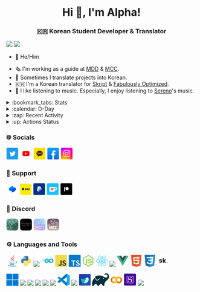 <div align="center">

# Hi 👋, I'm Alpha!
### :kr: Korean Student Developer & Translator
</div>

[![](https://img.shields.io/badge/-alphakr93@gmail.com-EA4335?style=for-the-badge&logo=gmail&logoColor=fcfcfc)](mailto:alphakr93@gmail.com)
[![](https://dcbadge.vercel.app/api/shield/410763741786013697)](https://github.com/AlphaKR93)

- :boy: He/Him
<!-- - :desktop_computer: I'm currently developing [Prismarine](https://github.com/PrismarineTeam/Prismarine). -->
- :newspaper_roll: <!-- Also, -->I'm working as a guide at [MDD](https://discord.gg/AZwXTA9Pgx) & [MCC](https://discord.gg/nnkecH6n24).
- :page_with_curl: Sometimes I translate projects into Korean.
- :kr: I'm a Korean translator for [Skript](https://github.com/SkriptLang/Skript) & [Fabulously Optimized](https://github.com/Fabulously-Optimized/fabulously-optimized).
- :musical_note: I like listening to music. Especially, I enjoy listening to [Sereno](https://m.youtube.com/c/sereno)'s music.

<details><summary>:bookmark_tabs: Stats</summary>

  ###
  <details><summary>:clipboard: Summary</summary>

  [<img src="http://github-profile-summary-cards.vercel.app/api/cards/profile-details?username=AlphaKR93&theme=default"></img>](https://github.com/AlphaKR93)
  </details><details><summary>:medal_sports: Baekjoon</summary>
    
  [<img src="http://mazassumnida.wtf/api/v2/generate_badge?boj=alphakr93"></img>](https://solved.ac/alphakr93)
  </details><details><summary>:bar_chart: Stats</summary>

  [<img src="https://github-readme-stats.vercel.app/api?username=AlphaKR93&count_private=true&show_icons=true&include_all_commits=true"></img>](https://github.com/AlphaKR93)
  </details><details><summary>:fire: Streak</summary>

  [<img src="https://streak-stats.demolab.com?user=AlphaKR93&theme=tokyonight_duo"></img>](https://github.com/AlphaKR93)
  </details><details><summary>:chart_with_upwards_trend: Contribution Stats</summary>

  [<img src="https://github-contribution-stats.vercel.app/api/?username=AlphaKR93"></img>](https://github.com/AlphaKR93)
  </details><details><summary>:trophy: Trophy</summary>

  [<img src="https://github-profile-trophy.vercel.app/?username=AlphaKR93&theme=alduin&margin-w=5&margin-h=5"></img>](https://github.com/AlphaKR93)
  </details>
  
  ###
</details>

<details><summary>:calendar: D-Day</summary>

###
[![](https://dday-widget.minung.dev/widget?text=%F0%9F%93%9D%20Final%20Exam&date=2022-12-05&startDate=2022-09-23&theme=theme2)](https://github.com/alphakr93)
[![](https://dday-widget.minung.dev/widget?text=%F0%9F%8C%8D%20New%20Year&date=2023-01-01&startDate=2022-01-01&theme=theme2)](https://github.com/alphakr93)
[![](https://dday-widget.minung.dev/widget?text=%F0%9F%8E%92%20New%20Grade&date=2023-03-02&startDate=2022-03-02&theme=theme2)](https://github.com/alphakr93)
</details>

<details><summary>:zap: Recent Activity</summary>

###
<!--START_SECTION:activity-->
1. ❗️ Opened issue [#2](https://github.com/TeamEarendel/Andromeda/issues/2) in [TeamEarendel/Andromeda](https://github.com/TeamEarendel/Andromeda)
2. ❗️ Opened issue [#1](https://github.com/TeamEarendel/BukkitTemplate/issues/1) in [TeamEarendel/BukkitTemplate](https://github.com/TeamEarendel/BukkitTemplate)
3. 🎉 Merged PR [#1](https://github.com/TeamEarendel/Andromeda/pull/1) in [TeamEarendel/Andromeda](https://github.com/TeamEarendel/Andromeda)
4. 💪 Opened PR [#1](https://github.com/TeamEarendel/Andromeda/pull/1) in [TeamEarendel/Andromeda](https://github.com/TeamEarendel/Andromeda)
5. ❗️ Closed issue [#26](https://github.com/PrismarineTeam/Prismarine/issues/26) in [PrismarineTeam/Prismarine](https://github.com/PrismarineTeam/Prismarine)
<!--END_SECTION:activity-->
</details>

<details><summary>:up: Actions Status</summary>

###
[![Update Readme](https://github.com/AlphaKR93/AlphaKR93/actions/workflows/readme_activity.yml/badge.svg)](https://github.com/AlphaKR93/AlphaKR93/actions/workflows/readme_activity.yml)
[![Update Productive Gists](https://github.com/AlphaKR93/AlphaKR93/actions/workflows/gist_productive.yml/badge.svg)](https://github.com/AlphaKR93/AlphaKR93/actions/workflows/gist_productive.yml)
[![Update Language Gists](https://github.com/AlphaKR93/AlphaKR93/actions/workflows/gist_lang.yml/badge.svg)](https://github.com/AlphaKR93/AlphaKR93/actions/workflows/gist_lang.yml)
[![Update COVID-19 Gists](https://github.com/AlphaKR93/AlphaKR93/actions/workflows/gist_covid.yml/badge.svg)](https://github.com/AlphaKR93/AlphaKR93/actions/workflows/gist_covid.yml)
</details>

### 🌐 Socials
[<img src="res/Twitter.png" width="32px"></img>](https://twitter.com/PrismarineAlpha)
[<img src="res/YouTube.png" width="32px"></img>](https://youtube.com/@alphakr93)
[<img src="res/KakaoTalk.png" width="32px"></img>](https://open.kakao.com/me/alpha93)
[<img src="res/Facebook.png" width="32px"></img>](https://www.facebook.com/alphakr93)
[<img src="res/Instagram.png" width="32px"></img>](https://www.instagram.com/alphakr93/)

### :money_with_wings: Support
[<img src="res/Toss.png" width="32px"></img>](https://toss.me/alphakr93)
[<img src="res/Kakaopay.png" width="31px"></img>](https://qr.kakaopay.com/FPQhdrTiU)
[<img src="res/PayPal.png" width="32px"></img>](https://www.paypal.me/alphakr93)
[<img src="res/Ko-fi.png" width="32px"></img>](https://ko-fi.com/alphakr93)
[<img src="res/Patreon.png" width="32px"></img>](https://patreon.com/alphakr93_)

### :speech_balloon: Discord
[<img src="res/PrismarineKorea.png" width="32px"></img>](https://discord.gg/kkqMSEVVxN)
[<img src="res/PrismarineGlobal.png" width="32px"></img>](https://discord.gg/CQGVqeXQQC)
[<img src="res/MDD.png" width="32px"></img>](https://discord.gg/AZwXTA9Pgx)
[<img src="res/MCC.png" width="32px"></img>](https://discord.gg/nnkecH6n24)

### :gear: Languages and Tools
[<img src="https://raw.githubusercontent.com/devicons/devicon/1119b9f84c0290e0f0b38982099a2bd027a48bf1/icons/java/java-original.svg" width="32px"></img>](https://dev.java/)
[<img src="https://raw.githubusercontent.com/devicons/devicon/1119b9f84c0290e0f0b38982099a2bd027a48bf1/icons/python/python-original.svg" width="32px"></img>](https://www.python.org/)
[<img src="https://upload.wikimedia.org/wikipedia/commons/thumb/1/18/ISO_C%2B%2B_Logo.svg/120px-ISO_C%2B%2B_Logo.svg.png" width="29px"></img>](https://isocpp.org/)
[<img src="https://raw.githubusercontent.com/devicons/devicon/1119b9f84c0290e0f0b38982099a2bd027a48bf1/icons/go/go-original-wordmark.svg" width="33px"></img>](https://go.dev/)
[<img src="https://raw.githubusercontent.com/devicons/devicon/1119b9f84c0290e0f0b38982099a2bd027a48bf1/icons/javascript/javascript-original.svg" width="32px"></img>](https://www.ecma-international.org/publications-and-standards/standards/ecma-262/)
[<img src="https://raw.githubusercontent.com/devicons/devicon/1119b9f84c0290e0f0b38982099a2bd027a48bf1/icons/typescript/typescript-original.svg" width="32px"></img>](https://www.typescriptlang.org/)
[<img src="https://raw.githubusercontent.com/devicons/devicon/1119b9f84c0290e0f0b38982099a2bd027a48bf1/icons/nodejs/nodejs-original.svg" width="32px"></img>](https://nodejs.org/)
[<img src="https://raw.githubusercontent.com/devicons/devicon/1119b9f84c0290e0f0b38982099a2bd027a48bf1/icons/react/react-original.svg" width="32px"></img>](https://reactjs.org/)
[<img src="https://assets.vercel.com/image/upload/v1662130559/nextjs/Icon_light_background.png" width="33px"></img>](https://nextjs.org/)
[<img src="https://raw.githubusercontent.com/devicons/devicon/1119b9f84c0290e0f0b38982099a2bd027a48bf1/icons/vuejs/vuejs-original.svg" width="32px"></img>](https://vuejs.org/)
[<img src="https://raw.githubusercontent.com/devicons/devicon/1119b9f84c0290e0f0b38982099a2bd027a48bf1/icons/html5/html5-original.svg" width="32px"></img>](https://html.spec.whatwg.org/multipage/)
[<img src="https://raw.githubusercontent.com/devicons/devicon/1119b9f84c0290e0f0b38982099a2bd027a48bf1/icons/css3/css3-original.svg" width="32px"></img>](https://www.w3.org/TR/CSS/#css)
[<img src="res/Skript.png" width="32px"></img>](https://github.com/SkriptLang/Skript)

[<img src="res/Windows.svg" width="32px"></img>](https://insider.windows.com/)
[<img src="https://github.com/git-for-windows/git-for-windows.github.io/blob/main/img/gwindows_logo.png?raw=true" width="32px"></img>](https://gitforwindows.org/)
[<img src="https://projects.eclipse.org/sites/default/files/Logo_Adoptium_2021_03_08_JRR_RGB-V3C%20%281%29.png" width="33px"></img>](https://adoptium.net/)
[<img src="https://resources.jetbrains.com/storage/products/company/brand/logos/Toolbox_icon.png" width="29px"></img>](https://www.jetbrains.com/toolbox-app/)
[<img src="https://resources.jetbrains.com/storage/products/company/brand/logos/IntelliJ_IDEA_icon.png" width="32px"></img>](https://www.jetbrains.com/idea/)
[<img src="https://resources.jetbrains.com/storage/products/company/brand/logos/PyCharm_icon.png" width="32px"></img>](https://www.jetbrains.com/pycharm/)
[<img src="res/vscode.png" width="32px"></img>](https://code.visualstudio.com/)
[<img src="https://raw.githubusercontent.com/microsoft/terminal/9aee510ce0e311697977512abb61ca8d7e7d8d93/res/terminal/Terminal.svg" width="32px"></img>](https://github.com/microsoft/terminal)
[<img src="res/Whale.png" width="32px"></img>](https://whale.naver.com/en/)
[<img src="res/gradle.png" width="45px"></img>](https://gradle.com/)
[<img src="res/colab.svg" width="31px"></img>](https://colab.research.google.com/)
[<img src="res/Heroku.png" width="33px"></img>](https://www.heroku.com/)
[<img src="https://camo.githubusercontent.com/3e236fe49d305ab622734fd251b9c1df5e08702ee0825c460914f4d411e07856/68747470733a2f2f6769746875622e6769746875626173736574732e636f6d2f696d616765732f6d6f64756c65732f736974652f636f70696c6f742f636f70696c6f742e706e67" width="39px"></img>](https://github.com/features/copilot)
